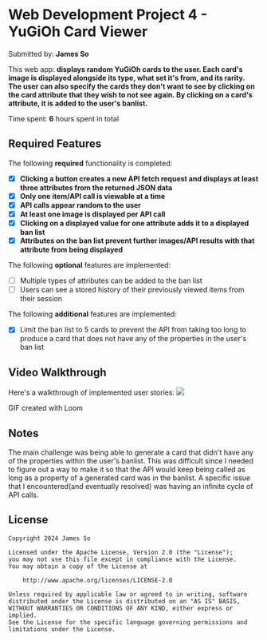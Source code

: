 # Web Development Project 4 - YuGiOh Card Viewer 

Submitted by: **James So**

This web app: **displays random YuGiOh cards to the user. Each card's image is displayed alongside its type, what set it's from, and its rarity. The user can also specify the cards they don't want to see by clicking on the card attribute that they wish to not see again. By clicking on a card's attribute, it is added to the user's banlist.**

Time spent: **6** hours spent in total

## Required Features

The following **required** functionality is completed:

- [x] **Clicking a button creates a new API fetch request and displays at least three attributes from the returned JSON data**
- [x] **Only one item/API call is viewable at a time**
- [x] **API calls appear random to the user**
- [x] **At least one image is displayed per API call**
- [x] **Clicking on a displayed value for one attribute adds it to a displayed ban list**
- [x] **Attributes on the ban list prevent further images/API results with that attribute from being displayed**

The following **optional** features are implemented:

- [ ] Multiple types of attributes can be added to the ban list
- [ ] Users can see a stored history of their previously viewed items from their session

The following **additional** features are implemented:

* [x] Limit the ban list to 5 cards to prevent the API from taking too long to produce a card that does not have any of the properties in the user's ban list

## Video Walkthrough

Here's a walkthrough of implemented user stories:
    <a href="https://www.loom.com/share/2aecd31212004c19aa33882cfc6db71d">
      <img style="max-width:300px;" src="https://cdn.loom.com/sessions/thumbnails/2aecd31212004c19aa33882cfc6db71d-with-play.gif">
    </a>

<!-- Replace this with whatever GIF tool you used! -->
GIF created with Loom
<!-- Recommended tools:
[Kap](https://getkap.co/) for macOS
[ScreenToGif](https://www.screentogif.com/) for Windows
[peek](https://github.com/phw/peek) for Linux. -->

## Notes

The main challenge was being able to generate a card that didn't have any of the properties within the user's banlist. This was difficult since I needed to figure out a way to make it so that the API would keep being called as long as a property of a generated card was in the banlist. A specific issue that I encountered(and eventually resolved) was having an infinite cycle of API calls.

## License

    Copyright 2024 James So

    Licensed under the Apache License, Version 2.0 (the "License");
    you may not use this file except in compliance with the License.
    You may obtain a copy of the License at

        http://www.apache.org/licenses/LICENSE-2.0

    Unless required by applicable law or agreed to in writing, software
    distributed under the License is distributed on an "AS IS" BASIS,
    WITHOUT WARRANTIES OR CONDITIONS OF ANY KIND, either express or implied.
    See the License for the specific language governing permissions and
    limitations under the License.
